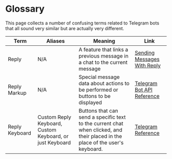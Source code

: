 # Glossary

This page collects a number of confusing terms related to Telegram bots that all sound very similar but are actually very different.

| Term           | Aliases                                                  | Meaning                                                                                                                       | Link                                                                         |
| -------------- | -------------------------------------------------------- | ----------------------------------------------------------------------------------------------------------------------------- | ---------------------------------------------------------------------------- |
| Reply          | N/A                                                      | A feature that links a previous message in a chat to the current message                                                      | [Sending Messages With Reply](/guide/basics.md#sending-messages-with-reply)  |
| Reply Markup   | N/A                                                      | Special message data about actions to be performed or buttons to be displayed                                                 | [Telegram Bot API Reference](https://core.telegram.org/bots/api#sendmessage) |
| Reply Keyboard | Custom Reply Keyboard, Custom Keyboard, or just Keyboard | Buttons that can send a specific text to the current chat when clicked, and their placed in the place of the user's keyboard. | [Telegram Reference](https://core.telegram.org/bots#keyboards)               |
